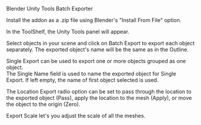 Blender Unity Tools Batch Exporter

Install the addon as a .zip file using Blender's "Install From File" option.

In the ToolShelf, the Unity Tools panel will appear.

Select objects in your scene and click on Batch Export to export each object separately.
The exported object's name will be the same as in the Outline.

Single Export can be used to export one or more objects grouped as one object.  
The Single Name field is used to name the exported object for Single Export.
If left empty, the name of first object selected is used.

The Location Export radio option can be set to pass through the location to the exported object (Pass), 
apply the location to the mesh (Apply), or move the object to the origin (Zero).

Export Scale let's you adjust the scale of all the meshes.
